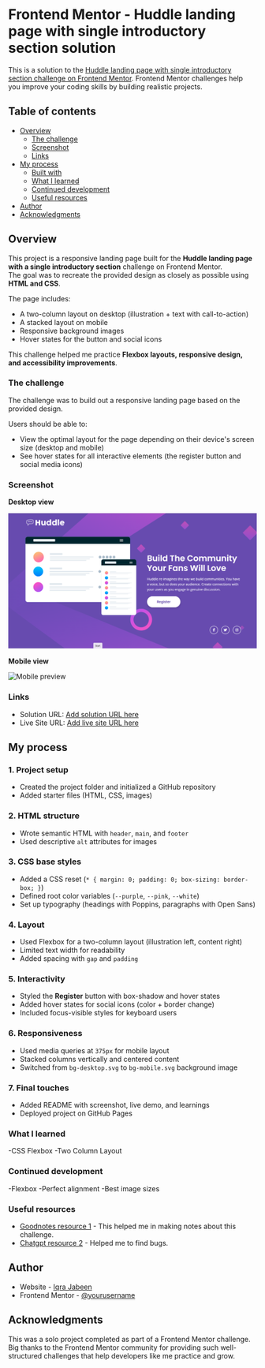 # Frontend Mentor - Huddle landing page with single introductory section solution

This is a solution to the [Huddle landing page with single introductory section challenge on Frontend Mentor](https://www.frontendmentor.io/challenges/huddle-landing-page-with-a-single-introductory-section-B_2Wvxgi0). Frontend Mentor challenges help you improve your coding skills by building realistic projects. 

## Table of contents

- [Overview](#overview)
  - [The challenge](#the-challenge)
  - [Screenshot](#screenshot)
  - [Links](#links)
- [My process](#my-process)
  - [Built with](#built-with)
  - [What I learned](#what-i-learned)
  - [Continued development](#continued-development)
  - [Useful resources](#useful-resources)
- [Author](#author)
- [Acknowledgments](#acknowledgments)


## Overview
This project is a responsive landing page built for the **Huddle landing page with a single introductory section** challenge on Frontend Mentor.  
The goal was to recreate the provided design as closely as possible using **HTML and CSS**.  

The page includes:
- A two-column layout on desktop (illustration + text with call-to-action)
- A stacked layout on mobile
- Responsive background images
- Hover states for the button and social icons  

This challenge helped me practice **Flexbox layouts, responsive design, and accessibility improvements**.



### The challenge

The challenge was to build out a responsive landing page based on the provided design.  

Users should be able to:
- View the optimal layout for the page depending on their device's screen size (desktop and mobile)
- See hover states for all interactive elements (the register button and social media icons)

### Screenshot

**Desktop view**

![Desktop preview](./images/Desktop%20view%20screenshot.png)

**Mobile view**

![Mobile preview](./images/Mobile%20view%20screenshot.pngg)

### Links

- Solution URL: [Add solution URL here](https://your-solution-url.com)
- Live Site URL: [Add live site URL here](https://your-live-site-url.com)

## My process

### 1. Project setup
- Created the project folder and initialized a GitHub repository
- Added starter files (HTML, CSS, images)

### 2. HTML structure
- Wrote semantic HTML with `header`, `main`, and `footer`
- Used descriptive `alt` attributes for images

### 3. CSS base styles
- Added a CSS reset (`* { margin: 0; padding: 0; box-sizing: border-box; }`)
- Defined root color variables (`--purple`, `--pink`, `--white`)
- Set up typography (headings with Poppins, paragraphs with Open Sans)

### 4. Layout
- Used Flexbox for a two-column layout (illustration left, content right)
- Limited text width for readability
- Added spacing with `gap` and `padding`

### 5. Interactivity
- Styled the **Register** button with box-shadow and hover states
- Added hover states for social icons (color + border change)
- Included focus-visible styles for keyboard users

### 6. Responsiveness
- Used media queries at `375px` for mobile layout
- Stacked columns vertically and centered content
- Switched from `bg-desktop.svg` to `bg-mobile.svg` background image

### 7. Final touches
- Added README with screenshot, live demo, and learnings
- Deployed project on GitHub Pages

### What I learned

-CSS Flexbox 
-Two Column Layout

### Continued development

-Flexbox
-Perfect alignment
-Best image sizes


### Useful resources

- [Goodnotes resource 1](https://www.goodnotes.com) - This helped me in making notes about this challenge.
- [Chatgpt resource 2](https://www.chatgpt.com) - Helped me to find bugs.


## Author

- Website - [Iqra Jabeen](https://www.your-site.com)
- Frontend Mentor - [@yourusername](https://www.frontendmentor.io/profile/yourusername)


## Acknowledgments

This was a solo project completed as part of a Frontend Mentor challenge.  
Big thanks to the Frontend Mentor community for providing such well-structured challenges that help developers like me practice and grow.

